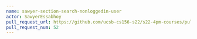 ```yaml
---
name: sawyer-section-search-nonloggedin-user
actor: SawyerEssabhoy
pull_request_url: https://github.com/ucsb-cs156-s22/s22-4pm-courses/pull/52
pull_request_num: 52
---
```

